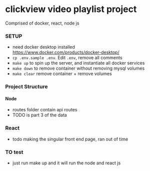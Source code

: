 # clickview video playlist project
Comprised of docker, react, node js

### SETUP
- need docker desktop installed https://www.docker.com/products/docker-desktop/
- `cp .env.sample .env`. Edit `.env`, remove all comments
- `make up` to spin up the server, and instantiate all docker services
- `make down` to remove container without removing mysql volumes
- `make clear` remove container + remove volumes

### Project Structure

#### Node
- routes folder contain api routes
- TODO is part 3 of the data

### React
- todo making the singular front end page, ran out of time


### TO test
- just run make up and it will run the node and react js